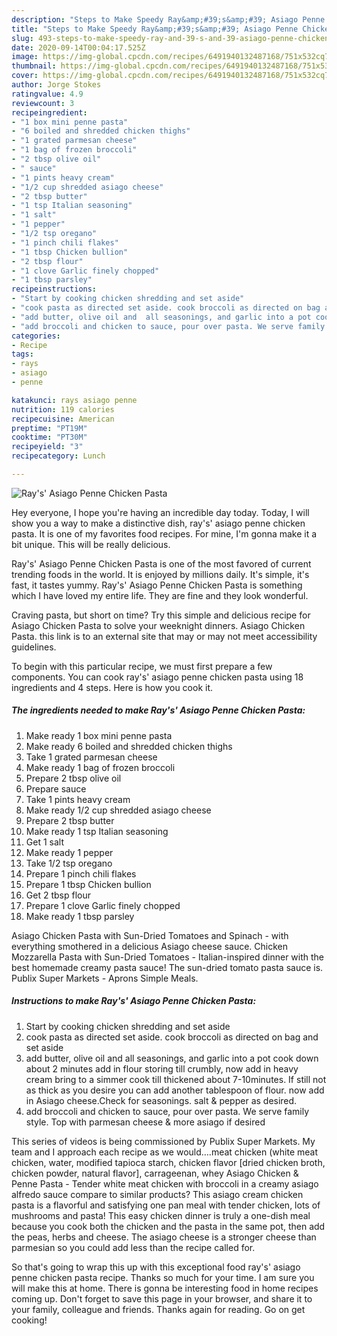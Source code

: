 ```yaml
---
description: "Steps to Make Speedy Ray&amp;#39;s&amp;#39; Asiago Penne Chicken Pasta"
title: "Steps to Make Speedy Ray&amp;#39;s&amp;#39; Asiago Penne Chicken Pasta"
slug: 493-steps-to-make-speedy-ray-and-39-s-and-39-asiago-penne-chicken-pasta
date: 2020-09-14T00:04:17.525Z
image: https://img-global.cpcdn.com/recipes/6491940132487168/751x532cq70/rays-asiago-penne-chicken-pasta-recipe-main-photo.jpg
thumbnail: https://img-global.cpcdn.com/recipes/6491940132487168/751x532cq70/rays-asiago-penne-chicken-pasta-recipe-main-photo.jpg
cover: https://img-global.cpcdn.com/recipes/6491940132487168/751x532cq70/rays-asiago-penne-chicken-pasta-recipe-main-photo.jpg
author: Jorge Stokes
ratingvalue: 4.9
reviewcount: 3
recipeingredient:
- "1 box mini penne pasta"
- "6 boiled and shredded chicken thighs"
- "1 grated parmesan cheese"
- "1 bag of frozen broccoli"
- "2 tbsp olive oil"
- " sauce"
- "1 pints heavy cream"
- "1/2 cup shredded asiago cheese"
- "2 tbsp butter"
- "1 tsp Italian seasoning"
- "1 salt"
- "1 pepper"
- "1/2 tsp oregano"
- "1 pinch chili flakes"
- "1 tbsp Chicken bullion"
- "2 tbsp flour"
- "1 clove Garlic finely chopped"
- "1 tbsp parsley"
recipeinstructions:
- "Start by cooking chicken shredding and set aside"
- "cook pasta as directed set aside. cook broccoli as directed on bag and set aside"
- "add butter, olive oil and  all seasonings, and garlic into a pot cook  down about 2 minutes add in flour storing till crumbly, now add in heavy cream bring to a simmer cook till thickened about 7-10minutes. If still not as thick as you desire you can add another tablespoon of flour. now add in Asiago cheese.Check for seasonings.  salt &amp; pepper as desired."
- "add broccoli and chicken to sauce, pour over pasta. We serve family style. Top with parmesan cheese &amp; more asiago if desired"
categories:
- Recipe
tags:
- rays
- asiago
- penne

katakunci: rays asiago penne 
nutrition: 119 calories
recipecuisine: American
preptime: "PT19M"
cooktime: "PT30M"
recipeyield: "3"
recipecategory: Lunch

---
```



![Ray&#39;s&#39; Asiago Penne Chicken Pasta](https://img-global.cpcdn.com/recipes/6491940132487168/751x532cq70/rays-asiago-penne-chicken-pasta-recipe-main-photo.jpg)

Hey everyone, I hope you're having an incredible day today. Today, I will show you a way to make a distinctive dish, ray&#39;s&#39; asiago penne chicken pasta. It is one of my favorites food recipes. For mine, I'm gonna make it a bit unique. This will be really delicious.

Ray&#39;s&#39; Asiago Penne Chicken Pasta is one of the most favored of current trending foods in the world. It is enjoyed by millions daily. It's simple, it's fast, it tastes yummy. Ray&#39;s&#39; Asiago Penne Chicken Pasta is something which I have loved my entire life. They are fine and they look wonderful.

Craving pasta, but short on time? Try this simple and delicious recipe for Asiago Chicken Pasta to solve your weeknight dinners. Asiago Chicken Pasta. this link is to an external site that may or may not meet accessibility guidelines.


To begin with this particular recipe, we must first prepare a few components. You can cook ray&#39;s&#39; asiago penne chicken pasta using 18 ingredients and 4 steps. Here is how you cook it.

<!--inarticleads1-->

##### The ingredients needed to make Ray&#39;s&#39; Asiago Penne Chicken Pasta:

1. Make ready 1 box mini penne pasta
1. Make ready 6 boiled and shredded chicken thighs
1. Take 1 grated parmesan cheese
1. Make ready 1 bag of frozen broccoli
1. Prepare 2 tbsp olive oil
1. Prepare  sauce
1. Take 1 pints heavy cream
1. Make ready 1/2 cup shredded asiago cheese
1. Prepare 2 tbsp butter
1. Make ready 1 tsp Italian seasoning
1. Get 1 salt
1. Make ready 1 pepper
1. Take 1/2 tsp oregano
1. Prepare 1 pinch chili flakes
1. Prepare 1 tbsp Chicken bullion
1. Get 2 tbsp flour
1. Prepare 1 clove Garlic finely chopped
1. Make ready 1 tbsp parsley


Asiago Chicken Pasta with Sun-Dried Tomatoes and Spinach - with everything smothered in a delicious Asiago cheese sauce. Chicken Mozzarella Pasta with Sun-Dried Tomatoes - Italian-inspired dinner with the best homemade creamy pasta sauce! The sun-dried tomato pasta sauce is. Publix Super Markets - Aprons Simple Meals. 

<!--inarticleads2-->

##### Instructions to make Ray&#39;s&#39; Asiago Penne Chicken Pasta:

1. Start by cooking chicken shredding and set aside
1. cook pasta as directed set aside. cook broccoli as directed on bag and set aside
1. add butter, olive oil and  all seasonings, and garlic into a pot cook  down about 2 minutes add in flour storing till crumbly, now add in heavy cream bring to a simmer cook till thickened about 7-10minutes. If still not as thick as you desire you can add another tablespoon of flour. now add in Asiago cheese.Check for seasonings.  salt &amp; pepper as desired.
1. add broccoli and chicken to sauce, pour over pasta. We serve family style. Top with parmesan cheese &amp; more asiago if desired


This series of videos is being commissioned by Publix Super Markets. My team and I approach each recipe as we would….meat chicken (white meat chicken, water, modified tapioca starch, chicken flavor [dried chicken broth, chicken powder, natural flavor], carrageenan, whey Asiago Chicken &amp; Penne Pasta - Tender white meat chicken with broccoli in a creamy asiago alfredo sauce compare to similar products? This asiago cream chicken pasta is a flavorful and satisfying one pan meal with tender chicken, lots of mushrooms and pasta! This easy chicken dinner is truly a one-dish meal because you cook both the chicken and the pasta in the same pot, then add the peas, herbs and cheese. The asiago cheese is a stronger cheese than parmesian so you could add less than the recipe called for. 

So that's going to wrap this up with this exceptional food ray&#39;s&#39; asiago penne chicken pasta recipe. Thanks so much for your time. I am sure you will make this at home. There is gonna be interesting food in home recipes coming up. Don't forget to save this page in your browser, and share it to your family, colleague and friends. Thanks again for reading. Go on get cooking!
